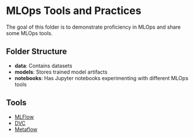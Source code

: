 # MLOps Tools and Practices

The goal of this folder is to demonstrate proficiency in MLOps and share some MLOps tools. 

## Folder Structure

- **data**: Contains datasets 
- **models**: Stores trained model artifacts
- **notebooks**: Has Jupyter notebooks experimenting with different MLOps tools

## Tools

- [MLFlow](https://mlflow.org/)
- [DVC](https://dvc.org/)
- [Metaflow](https://metaflow.org/)
